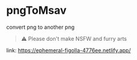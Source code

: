 # pngToMsav
convert png to another png

> ⚠️ Please don't make NSFW and furry arts 

link: https://ephemeral-figolla-4776ee.netlify.app/
